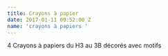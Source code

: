 ```yaml
---
title: Crayons à papier
date: 2017-01-11 09:52:00 Z
name: 'crayons à papiers '
---
```


4 Crayons à papiers du H3 au 3B décorés avec motifs